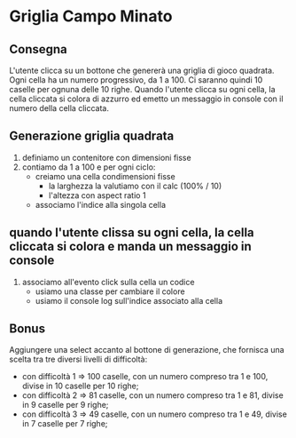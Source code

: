 # Griglia Campo Minato

## Consegna

L'utente clicca su un bottone che genererà una griglia di gioco quadrata.
Ogni cella ha un numero progressivo, da 1 a 100.
Ci saranno quindi 10 caselle per ognuna delle 10 righe.
Quando l'utente clicca su ogni cella, la cella cliccata si colora di azzurro ed emetto un messaggio in console con il numero della cella cliccata.

## Generazione griglia quadrata

1. definiamo un contenitore con dimensioni fisse
2. contiamo da 1 a 100 e per ogni ciclo:
   - creiamo una cella condimensioni fisse
     - la larghezza la valutiamo con il calc (100% / 10)
     - l'altezza con aspect ratio 1
   - associamo l'indice alla singola cella

## quando l'utente clissa su ogni cella, la cella cliccata si colora e manda un messaggio in console

1. associamo all'evento click sulla cella un codice
   - usiamo una classe per cambiare il colore
   - usiamo il console log sull'indice associato alla cella

## Bonus

Aggiungere una select accanto al bottone di generazione, che fornisca una scelta tra tre diversi livelli di difficoltà:

- con difficoltà 1 => 100 caselle, con un numero compreso tra 1 e 100, divise in 10 caselle per 10 righe;
- con difficoltà 2 => 81 caselle, con un numero compreso tra 1 e 81, divise in 9 caselle per 9 righe;
- con difficoltà 3 => 49 caselle, con un numero compreso tra 1 e 49, divise in 7 caselle per 7 righe;

